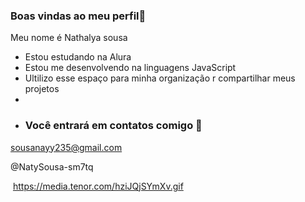 ### Boas vindas ao meu perfil🖤

Meu nome é Nathalya sousa

- Estou estudando na Alura
- Estou me desenvolvendo na linguagens JavaScript
- Ultilizo esse espaço para minha organização r compartilhar meus projetos
- 
- ### Você entrará em contatos comigo 📧

 sousanayy235@gmail.com

 @NatySousa-sm7tq

 ![]()
 https://media.tenor.com/hziJQjSYmXv.gif
